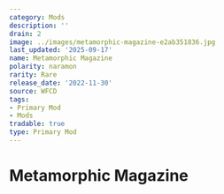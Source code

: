 ```yaml
---
category: Mods
description: ''
drain: 2
image: ../images/metamorphic-magazine-e2ab351836.jpg
last_updated: '2025-09-17'
name: Metamorphic Magazine
polarity: naramon
rarity: Rare
release_date: '2022-11-30'
source: WFCD
tags:
- Primary Mod
- Mods
tradable: true
type: Primary Mod
---
```


# Metamorphic Magazine

